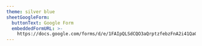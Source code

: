 ```yaml
---
theme: silver blue
sheetGoogleForm:
  buttonText: Google Form
  embeddedFormURL: >-
    https://docs.google.com/forms/d/e/1FAIpQLSdCQO3aQrptzfebzFnA2i41QaGbu8pZvOdlaMdr2i8iF26-jg/viewform?embedded=true
---
```


